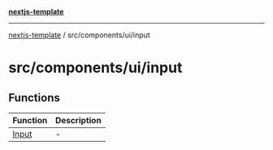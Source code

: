[**nextjs-template**](../../../../README.md)

---

[nextjs-template](../../../../README.md) / src/components/ui/input

# src/components/ui/input

## Functions

| Function                    | Description |
| --------------------------- | ----------- |
| [Input](functions/Input.md) | -           |

